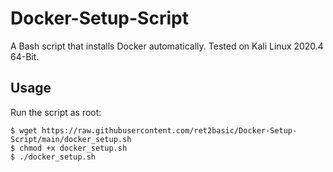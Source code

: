# Docker-Setup-Script

A Bash script that installs Docker automatically. Tested on Kali Linux 2020.4 64-Bit.

## Usage

Run the script as root:

```shell
$ wget https://raw.githubusercontent.com/ret2basic/Docker-Setup-Script/main/docker_setup.sh
$ chmod +x docker_setup.sh
$ ./docker_setup.sh
```

